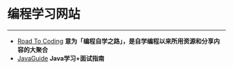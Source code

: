 # 编程学习网站
---
- [Road To Coding](https://r2coding.com/)  **意为「编程自学之路」，是自学编程以来所用资源和分享内容的大聚合**
- [JavaGuide](https://javaguide.cn/) **Java学习+面试指南**